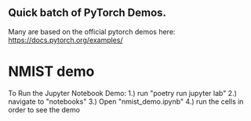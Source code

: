 ## Quick batch of PyTorch Demos.

Many are based on the official pytorch demos here:
https://docs.pytorch.org/examples/

# NMIST demo
To Run the Jupyter Notebook Demo:
1.) run "poetry run jupyter lab"
2.) navigate to "notebooks"
3.) Open "nmist_demo.ipynb"
4.) run the cells in order to see the demo